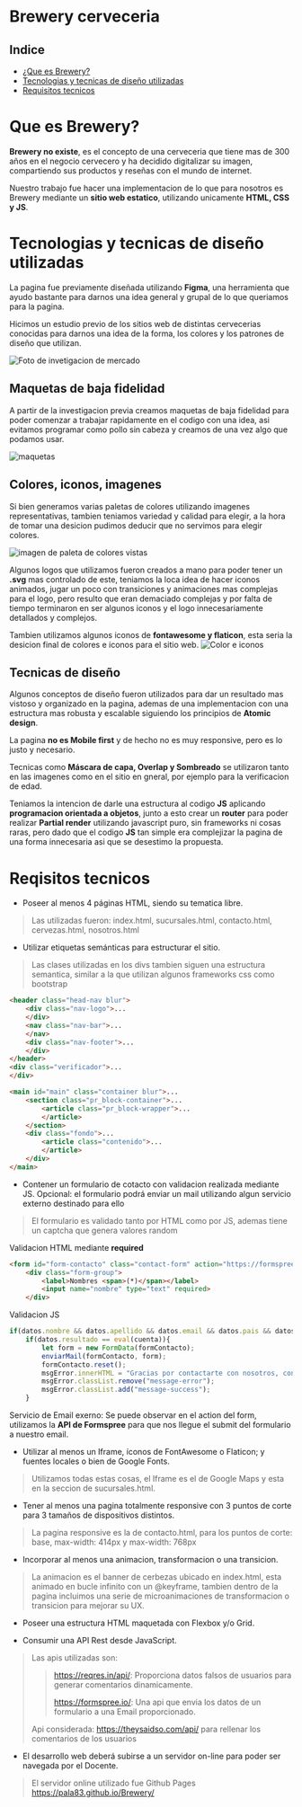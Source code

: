 # Brewery cerveceria

## Indice
- [¿Que es Brewery?](#que-es-brewery)
- [Tecnologias y tecnicas de diseño utilizadas](#tecnologias-y-tecnicas-de-diseño-utilizadas)
- [Requisitos tecnicos](#reqisitos-tecnicos)

# Que es Brewery?

**Brewery no existe**, es el concepto de una cerveceria que tiene mas de 300 años en el negocio cervecero y ha decidido digitalizar su imagen, compartiendo sus productos y reseñas con el mundo de internet.

Nuestro trabajo fue hacer una implementacion de lo que para nosotros es Brewery mediante un **sitio web estatico**, utilizando unicamente **HTML, CSS y JS**.

# Tecnologias y tecnicas de diseño utilizadas

La pagina fue previamente diseñada utilizando **Figma**, una herramienta que ayudo bastante para darnos una idea general y grupal de lo que queriamos para la pagina.

Hicimos un estudio previo de los sitios web de distintas cervecerias conocidas para darnos una idea de la forma, los colores y los patrones de diseño que utilizan.

![Foto de invetigacion de mercado](assets-readme/investigacion.png)

## Maquetas de baja fidelidad

A partir de la investigacion previa creamos maquetas de baja fidelidad para poder comenzar a trabajar rapidamente en el codigo con una idea, asi evitamos programar como pollo sin cabeza y creamos de una vez algo que podamos usar. 

![maquetas](assets-readme/maquetas.png)

## Colores, iconos, imagenes

Si bien generamos varias paletas de colores utilizando imagenes representativas, tambien teniamos variedad y calidad para elegir, a la hora de tomar una desicion pudimos deducir que no servimos para elegir colores.

![imagen de paleta de colores vistas](assets-readme/colores.png)

Algunos logos que utilizamos fueron creados a mano para poder tener un **.svg** mas controlado de este, teniamos la loca idea de hacer iconos animados, jugar un poco con transiciones y animaciones mas complejas para el logo, pero resulto que eran demaciado complejas y por falta de tiempo terminaron en ser algunos iconos y el logo innecesariamente detallados y complejos.

Tambien utilizamos algunos iconos de **fontawesome y flaticon**, esta seria la desicion final de colores e iconos para el sitio web.
![Color e iconos](assets-readme/colores-logos.png)

## Tecnicas de diseño

Algunos conceptos de diseño fueron utilizados para dar un resultado mas vistoso y organizado en la pagina, ademas de una implementacion con una estructura mas robusta y escalable siguiendo los principios de **Atomic design**.

La pagina **no es Mobile first** y de hecho no es muy responsive, pero es lo justo y necesario.

Tecnicas como **Máscara de capa, Overlap y Sombreado** se utilizaron tanto en las imagenes como en el sitio en gneral, por ejemplo para la verificacion de edad.

Teniamos la intencion de darle una estructura al codigo **JS** aplicando **programacion orientada a objetos**, junto a esto crear un **router** para poder realizar **Partial render** utilizando javascript puro, sin frameworks ni cosas raras, pero dado que el codigo **JS** tan simple era complejizar la pagina de una forma innecesaria asi que se desestimo la propuesta.

# Reqisitos tecnicos

- Poseer al menos 4 páginas HTML, siendo su tematica libre.
> Las utilizadas fueron: index.html, sucursales.html, contacto.html, cervezas.html, nosotros.html
- Utilizar etiquetas semánticas para estructurar el sitio.
> Las clases utilizadas en los divs tambien siguen una estructura semantica, similar a la que utilizan algunos frameworks css como bootstrap
~~~ html
<header class="head-nav blur">
    <div class="nav-logo">...
    </div>
    <nav class="nav-bar">...
    </nav>
    <div class="nav-footer">...
    </div>
</header>
<div class="verificador">...
</div>

<main id="main" class="container blur">...
    <section class="pr_block-container">...
        <article class="pr_block-wrapper">...
        </article>
    </section>
    <div class="fondo">...
        <article class="contenido">...
        </article>
    </div>
</main>
~~~

- Contener un formulario de cotacto con validacion realizada mediante JS. Opcional: el formulario podrá enviar un mail utilizando algun servicio externo destinado para ello

> El formulario es validado tanto por HTML como por JS, ademas tiene un captcha que genera valores random

Validacion HTML mediante **required**
~~~ html
<form id="form-contacto" class="contact-form" action="https://formspree.io/f/xwkznrke" method="POST">
    <div class="form-group">
        <label>Nombres <span>(*)</span></label>
        <input name="nombre" type="text" required>
    </div>
~~~

Validacion JS
~~~ js
if(datos.nombre && datos.apellido && datos.email && datos.pais && datos.ciudad && datos.consulta && datos.resultado){
    if(datos.resultado == eval(cuenta)){
        let form = new FormData(formContacto);
        enviarMail(formContacto, form);
        formContacto.reset();
        msgError.innerHTML = "Gracias por contactarte con nosotros, contestaremos lo antes posible";
        msgError.classList.remove("message-error");
        msgError.classList.add("message-success");
    }
~~~

Servicio de Email exerno: Se puede observar en el action del form, utilizamos la **API de Formspree** para que nos llegue el submit del formulario a nuestro email.

- Utilizar al menos un Iframe, íconos de FontAwesome o Flaticon; y fuentes locales o bien de Google Fonts.

> Utilizamos todas estas cosas, el Iframe es el de Google Maps y esta en la seccion de sucursales.html.

- Tener al menos una pagina totalmente responsive con 3 puntos de corte para 3 tamaños de dispositivos distintos.
> La pagina responsive es la de contacto.html, para los puntos de corte: base, max-width: 414px y max-width: 768px

- Incorporar al menos una animacion, transformacion o una transicion.
> La animacion es el banner de cerbezas ubicado en index.html, esta animado en bucle infinito con un @keyframe, tambien dentro de la pagina incluimos una serie de microanimaciones de transformacion o transicion para mejorar su UX.

- Poseer una estructura HTML maquetada con Flexbox y/o Grid.


- Consumir una API Rest desde JavaScript.
> Las apis utilizadas son:
>> https://reqres.in/api/: Proporciona datos falsos de usuarios para generar comentarios dinamicamente.
>>
>> https://formspree.io/: Una api que envia los datos de un formulario a una Email proporcionado.
>
> Api considerada: https://theysaidso.com/api/ para rellenar los comentarios de los usuarios

- El desarrollo web deberá subirse a un servidor on-line para poder ser navegada por el Docente.
> El servidor online utilizado fue Github Pages https://pala83.github.io/Brewery/